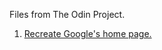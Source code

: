 Files from The Odin Project.

1. <a href="https://yi5jwhb2yh9zocrxqmbc.github.io/odin-project/google-alike/index.html">Recreate Google's home page.</a>
